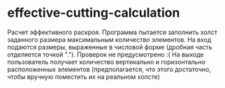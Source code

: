 # effective-cutting-calculation
Расчет эффективного раскроя.
Программа пытается заполнить холст заданного размера максимальным количество элементов. 
На вход подаются размеры, выраженные в числовой форме (дробная часть отделяется точкой "."). Проверок не предусмотрено :(
На выходе пользователь получает количество вертикально и горизонтально расположенных элементов (предполагается, что этого достаточно, чтобы вручную поместить их на реальном холсте)

